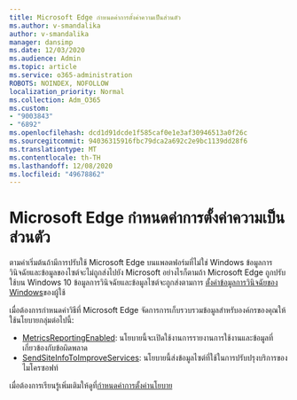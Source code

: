 ```yaml
---
title: Microsoft Edge กำหนดค่าการตั้งค่าความเป็นส่วนตัว
ms.author: v-smandalika
author: v-smandalika
manager: dansimp
ms.date: 12/03/2020
ms.audience: Admin
ms.topic: article
ms.service: o365-administration
ROBOTS: NOINDEX, NOFOLLOW
localization_priority: Normal
ms.collection: Adm_O365
ms.custom:
- "9003843"
- "6892"
ms.openlocfilehash: dcd1d91dcde1f585caf0e1e3af30946513a0f26c
ms.sourcegitcommit: 94036315916fbc79dca2a692c2e9bc1139dd28f6
ms.translationtype: MT
ms.contentlocale: th-TH
ms.lasthandoff: 12/08/2020
ms.locfileid: "49678862"
---
```

# <a name="microsoft-edge-configure-privacy-settings"></a>Microsoft Edge กำหนดค่าการตั้งค่าความเป็นส่วนตัว

ตามค่าเริ่มต้นถ้ามีการปรับใช้ Microsoft Edge บนแพลตฟอร์มที่ไม่ใช่ Windows ข้อมูลการวินิจฉัยและข้อมูลของไซต์จะไม่ถูกส่งไปยัง Microsoft อย่างไรก็ตามถ้า Microsoft Edge ถูกปรับใช้บน Windows 10 ข้อมูลการวินิจฉัยและข้อมูลไซต์จะถูกส่งตามการ [ตั้งค่าข้อมูลการวินิจฉัยของ Windows](https://docs.microsoft.com/windows/privacy/configure-windows-diagnostic-data-in-your-organization)ของผู้ใช้

เมื่อต้องการกำหนดค่าวิธีที่ Microsoft Edge จัดการการเก็บรวบรวมข้อมูลสำหรับองค์กรของคุณให้ใช้นโยบายกลุ่มต่อไปนี้:
- [MetricsReportingEnabled](https://docs.microsoft.com/DeployEdge/microsoft-edge-policies#metricsreportingenabled): นโยบายนี้จะเปิดใช้งานการรายงานการใช้งานและข้อมูลที่เกี่ยวข้องกับข้อผิดพลาด
- [SendSiteInfoToImproveServices](https://docs.microsoft.com/DeployEdge/microsoft-edge-policies#sendsiteinfotoimproveservices): นโยบายนี้ส่งข้อมูลไซต์ที่ใช้ในการปรับปรุงบริการของไมโครซอฟท์

เมื่อต้องการเรียนรู้เพิ่มเติมให้ดูที่[กำหนดค่าการตั้งค่านโยบาย](https://docs.microsoft.com/deployedge/microsoft-edge-enterprise-privacy-settings#configure-policy-settings)